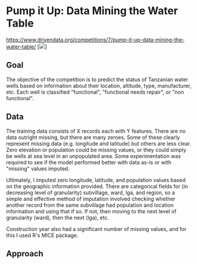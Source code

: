 # Pump it Up: Data Mining the Water Table
https://www.drivendata.org/competitions/7/pump-it-up-data-mining-the-water-table/
[<img src='https://s3.amazonaws.com:443/drivendata/comp_images/pumping.jpg'>]

## Goal
The objective of the competition is to predict the status of Tanzanian water wells based on information about their location, altitude, type, manufacturer, etc.  Each well is classified "functional", "functional needs repair", or "non functional".

## Data
The training data consists of X records each with Y features.  There are no data outright missing, but there are many zeroes.  Some of these clearly represent missing data (e.g. longitude and latitude) but others are less clear.  Zero elevation or population could be missing values, or they could simply be wells at sea level in an unpopulated area.  Some experimentation was required to see if the model performed better with data as-is or with "missing" values imputed.

Ultimately, I imputed zero longitude, latitude, and population values based on the geographic information provided.  There are categorical fields for (in decreasing level of granularity) subvillage, ward, lga, and region, so a simple and effective method of imputation involved checking whether another record from the same subvillage had population and location information and using that if so.  If not, then moving to the next level of granularity (ward), then the next (lga), etc.

Construction year also had a significant number of missing values, and for this I used R's MICE package.

## Approach
